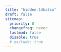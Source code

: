 ```yaml
---
title: "hidden-14katsu"
draft: false
sitemap:
  priority: 0
  changefreq: never
  lastmod: false
  disable: true
  # exclude: true
---
```


<meta name="robots" content="noindex, nofollow">
